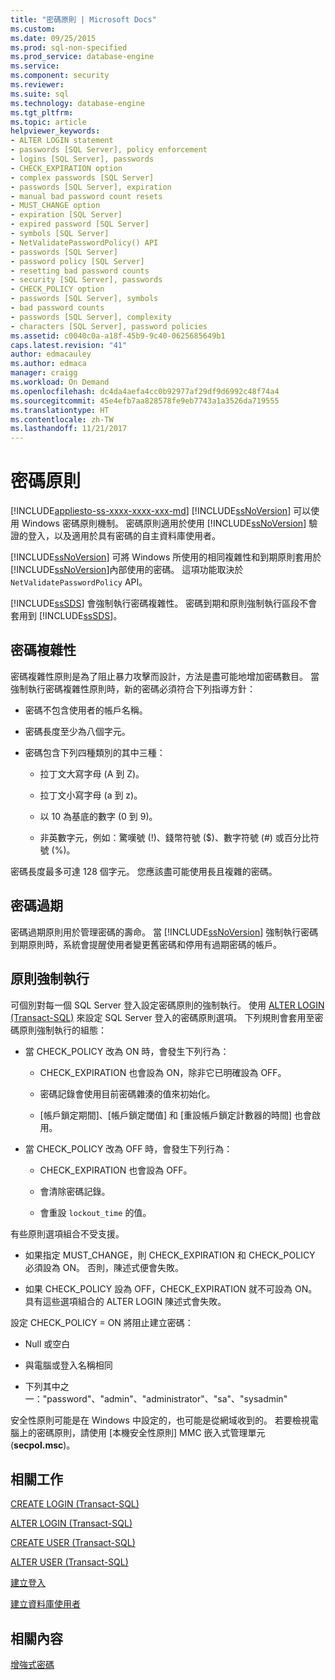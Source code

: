 ```yaml
---
title: "密碼原則 | Microsoft Docs"
ms.custom: 
ms.date: 09/25/2015
ms.prod: sql-non-specified
ms.prod_service: database-engine
ms.service: 
ms.component: security
ms.reviewer: 
ms.suite: sql
ms.technology: database-engine
ms.tgt_pltfrm: 
ms.topic: article
helpviewer_keywords:
- ALTER LOGIN statement
- passwords [SQL Server], policy enforcement
- logins [SQL Server], passwords
- CHECK_EXPIRATION option
- complex passwords [SQL Server]
- passwords [SQL Server], expiration
- manual bad password count resets
- MUST_CHANGE option
- expiration [SQL Server]
- expired password [SQL Server]
- symbols [SQL Server]
- NetValidatePasswordPolicy() API
- passwords [SQL Server]
- password policy [SQL Server]
- resetting bad password counts
- security [SQL Server], passwords
- CHECK_POLICY option
- passwords [SQL Server], symbols
- bad password counts
- passwords [SQL Server], complexity
- characters [SQL Server], password policies
ms.assetid: c0040c0a-a18f-45b9-9c40-0625685649b1
caps.latest.revision: "41"
author: edmacauley
ms.author: edmaca
manager: craigg
ms.workload: On Demand
ms.openlocfilehash: dc4da4aefa4cc0b92977af29df9d6992c48f74a4
ms.sourcegitcommit: 45e4efb7aa828578fe9eb7743a1a3526da719555
ms.translationtype: HT
ms.contentlocale: zh-TW
ms.lasthandoff: 11/21/2017
---
```

# <a name="password-policy"></a>密碼原則
[!INCLUDE[appliesto-ss-xxxx-xxxx-xxx-md](../../includes/appliesto-ss-xxxx-xxxx-xxx-md.md)] [!INCLUDE[ssNoVersion](../../includes/ssnoversion-md.md)] 可以使用 Windows 密碼原則機制。 密碼原則適用於使用 [!INCLUDE[ssNoVersion](../../includes/ssnoversion-md.md)] 驗證的登入，以及適用於具有密碼的自主資料庫使用者。  
  
 [!INCLUDE[ssNoVersion](../../includes/ssnoversion-md.md)] 可將 Windows 所使用的相同複雜性和到期原則套用於 [!INCLUDE[ssNoVersion](../../includes/ssnoversion-md.md)]內部使用的密碼。 這項功能取決於 `NetValidatePasswordPolicy` API。  
  
 [!INCLUDE[ssSDS](../../includes/sssds-md.md)] 會強制執行密碼複雜性。 密碼到期和原則強制執行區段不會套用到 [!INCLUDE[ssSDS](../../includes/sssds-md.md)]。  
  
## <a name="password-complexity"></a>密碼複雜性  
 密碼複雜性原則是為了阻止暴力攻擊而設計，方法是盡可能地增加密碼數目。 當強制執行密碼複雜性原則時，新的密碼必須符合下列指導方針：  
  
-   密碼不包含使用者的帳戶名稱。  
  
-   密碼長度至少為八個字元。  
  
-   密碼包含下列四種類別的其中三種：  
  
    -   拉丁文大寫字母 (A 到 Z)。  
  
    -   拉丁文小寫字母 (a 到 z)。  
  
    -   以 10 為基底的數字 (0 到 9)。  
  
    -   非英數字元，例如：驚嘆號 (!)、錢幣符號 ($)、數字符號 (#) 或百分比符號 (%)。  
  
 密碼長度最多可達 128 個字元。 您應該盡可能使用長且複雜的密碼。  
  
## <a name="password-expiration"></a>密碼過期  
 密碼過期原則用於管理密碼的壽命。 當 [!INCLUDE[ssNoVersion](../../includes/ssnoversion-md.md)] 強制執行密碼到期原則時，系統會提醒使用者變更舊密碼和停用有過期密碼的帳戶。  
  
## <a name="policy-enforcement"></a>原則強制執行  
 可個別對每一個 SQL Server 登入設定密碼原則的強制執行。 使用 [ALTER LOGIN &#40;Transact-SQL&#41;](../../t-sql/statements/alter-login-transact-sql.md) 來設定 SQL Server 登入的密碼原則選項。 下列規則會套用至密碼原則強制執行的組態：  
  
-   當 CHECK_POLICY 改為 ON 時，會發生下列行為：  
  
    -   CHECK_EXPIRATION 也會設為 ON，除非它已明確設為 OFF。  
  
    -   密碼記錄會使用目前密碼雜湊的值來初始化。  
  
    -   [帳戶鎖定期間]、[帳戶鎖定閾值] 和 [重設帳戶鎖定計數器的時間] 也會啟用。  
  
-   當 CHECK_POLICY 改為 OFF 時，會發生下列行為：  
  
    -   CHECK_EXPIRATION 也會設為 OFF。  
  
    -   會清除密碼記錄。  
  
    -   會重設 `lockout_time` 的值。  
  
 有些原則選項組合不受支援。  
  
-   如果指定 MUST_CHANGE，則 CHECK_EXPIRATION 和 CHECK_POLICY 必須設為 ON。 否則，陳述式便會失敗。  
  
-   如果 CHECK_POLICY 設為 OFF，CHECK_EXPIRATION 就不可設為 ON。 具有這些選項組合的 ALTER LOGIN 陳述式會失敗。  
  
 設定 CHECK_POLICY = ON 將阻止建立密碼：  
  
-   Null 或空白  
  
-   與電腦或登入名稱相同  
  
-   下列其中之一："password"、"admin"、"administrator"、"sa"、"sysadmin"  
  
 安全性原則可能是在 Windows 中設定的，也可能是從網域收到的。 若要檢視電腦上的密碼原則，請使用 [本機安全性原則] MMC 嵌入式管理單元 (**secpol.msc**)。  
  
## <a name="related-tasks"></a>相關工作  
 [CREATE LOGIN &#40;Transact-SQL&#41;](../../t-sql/statements/create-login-transact-sql.md)  
  
 [ALTER LOGIN &#40;Transact-SQL&#41;](../../t-sql/statements/alter-login-transact-sql.md)  
  
 [CREATE USER &#40;Transact-SQL&#41;](../../t-sql/statements/create-user-transact-sql.md)  
  
 [ALTER USER &#40;Transact-SQL&#41;](../../t-sql/statements/alter-user-transact-sql.md)  
  
 [建立登入](../../relational-databases/security/authentication-access/create-a-login.md)  
  
 [建立資料庫使用者](../../relational-databases/security/authentication-access/create-a-database-user.md)  
  
## <a name="related-content"></a>相關內容  
 [增強式密碼](../../relational-databases/security/strong-passwords.md)  
  
  
